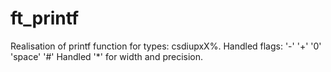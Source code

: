 # ft_printf
Realisation of printf function for types: csdiupxX%.
Handled flags: '-' '+' '0' 'space' '#'
Handled '*' for width and precision.
